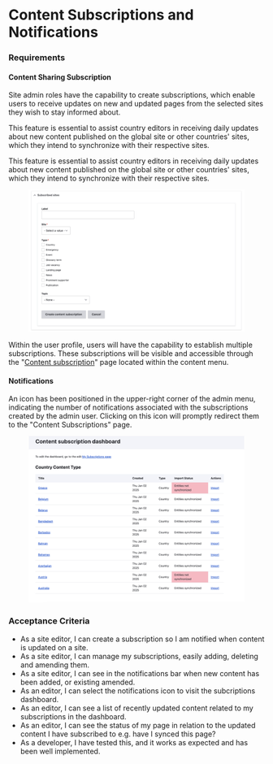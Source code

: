 # Content Subscriptions and Notifications

### Requirements

#### Content Sharing Subscription

Site admin roles have the capability to create subscriptions, which enable users to receive updates on new and updated pages from the selected sites they wish to stay informed about.

This feature is essential to assist country editors in receiving daily updates about new content published on the global site or other countries' sites, which they intend to synchronize with their respective sites.

This feature is essential to assist country editors in receiving daily updates about new content published on the global site or other countries' sites, which they intend to synchronize with their respective sites.

<figure><img src="../../.gitbook/assets/Screenshot 2023-10-13 at 12.56.14 PM.png" alt=""><figcaption></figcaption></figure>

Within the user profile, users will have the capability to establish multiple subscriptions. These subscriptions will be visible and accessible through the "[Content subscription](https://www.unhcr.org/admin/content/content-subscription)" page located within the content menu.

#### Notifications

An icon has been positioned in the upper-right corner of the admin menu, indicating the number of notifications associated with the subscriptions created by the admin user. Clicking on this icon will promptly redirect them to the "Content Subscriptions" page.

<figure><img src="../../.gitbook/assets/Screenshot 2023-10-13 at 1.02.42 PM.png" alt=""><figcaption></figcaption></figure>

### Acceptance Criteria

* As a site editor, I can create a subscription so I am notified when content is updated on a site.
* As a site editor, I can manage my subscriptions, easily adding, deleting and amending them.
* As a site editor, I can see in the notifications bar when new content has been added, or existing amended.
* As an editor, I can select the notifications icon to visit the subcriptions dashboard.
* As an editor, I can see a list of recently updated content related to my subscriptions in the dashboard.
* As an editor, I can see the status of my page in relation to the updated content I have subscribed to e.g. have I synced this page?
* As a developer, I have tested this, and it works as expected and has been well implemented.
